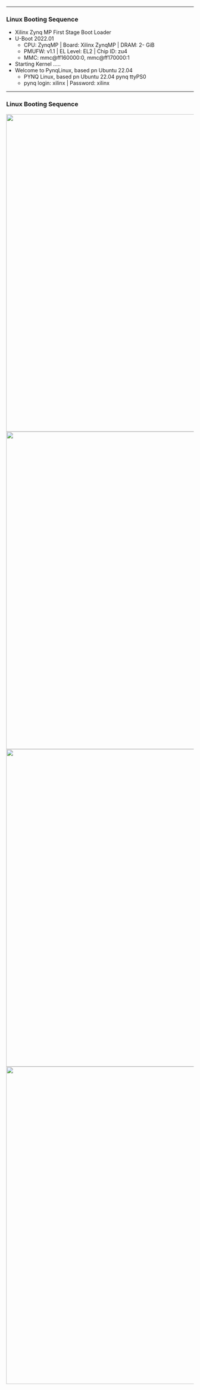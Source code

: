 
---
### Linux Booting Sequence

* Xilinx Zynq MP First Stage Boot Loader
* U-Boot 2022.01
  * CPU: ZynqMP | Board: Xilinx ZynqMP | DRAM: 2- GiB
  * PMUFW: v1.1 | EL Level: EL2 | Chip ID: zu4
  * MMC: mmc@ff160000:0, mmc@ff170000:1
* Starting Kernel .....
* Welcome to PynqLinux, based pn Ubuntu 22.04
  * PYNQ Linux, based pn Ubuntu 22.04 pynq ttyPS0
  * pynq login: xilinx | Password: xilinx
 


---
### Linux Booting Sequence

<img src="https://github.com/user-attachments/assets/c76460cd-42cf-4f14-992e-79d86fff2f95" width=850>

<img src="https://github.com/user-attachments/assets/69b9ae66-a137-4cc2-a8f2-631b6c87a10c" width=850>

<img src="https://github.com/user-attachments/assets/3b8430a0-c8a6-4e2b-97e8-6cf18ebceda4" width=850>

<img src="https://github.com/user-attachments/assets/c216c711-6ae6-420d-9743-da68f540104f" width=850>

 
